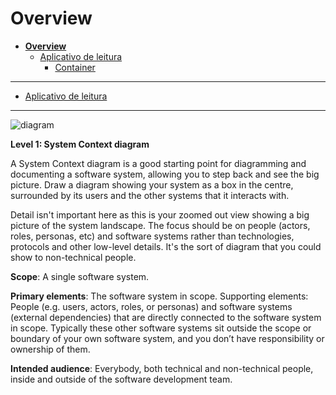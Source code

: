 # Overview

* [**Overview**](README.md)
  * [Aplicativo de leitura](Aplicativo%20de%20leitura/README.md)
    * [Container](Aplicativo%20de%20leitura/Container/README.md)

---

- [Aplicativo de leitura](Aplicativo%20de%20leitura/README.md)

---

![diagram](https://www.plantuml.com/plantuml/svg/0/hLEnRjim4DqD-1ykdXmWiPPEdM8uHXF0IGF7QP59k8W7vm2ALCYZc-PlF1KTElKJz6Cb9Sk2cwHJ9v7lxjvxVAJElA2JKEhXu8XDeOCYU1If_CSiS_XjicPv30_1aoki4J8oAMoPeNACPgD35RBPXzCRZKRkhXQPHY4l4SfdgVjP9bL3FHmiflUVxrRvrylLHRwOVvfVdu-F4tv3pbipdefr-OeAmuND5yGI74Td9p1A5LZLFviIzALHh2sfSkIZAGGBqlL4gBB6rziDQQX88-Xc2a5P3oKfLZRsJ4R7dNm-VvRMmanpfADETxTzfLMqE3m5WY2i-IMY7c9A6wv_n5LCSLrl_GdKstL08D3XvKt1VAfADl503bNIjqRP1DZEma4zyROjzQ_OyygNPwDI13R43HvC5lqOD4vkltkXSdpBwPEItgtU86tmfBqFaleStp_hSB0a_VxLzifBmYR27RrFm_lH_PNq_L_OXtR2nUkL-hVZDlDuI1zA6pruMWUZ43RSk7smciGU4lyZ-lyerL7zzRpc9hNJQOciFLJei4tiZ8ngVfa_)

**Level 1: System Context diagram**

A System Context diagram is a good starting point for diagramming and documenting a software system, allowing you to step back and see the big picture. Draw a diagram showing your system as a box in the centre, surrounded by its users and the other systems that it interacts with.

Detail isn't important here as this is your zoomed out view showing a big picture of the system landscape. The focus should be on people (actors, roles, personas, etc) and software systems rather than technologies, protocols and other low-level details. It's the sort of diagram that you could show to non-technical people.

**Scope**: A single software system.

**Primary elements**: The software system in scope.
Supporting elements: People (e.g. users, actors, roles, or personas) and software systems (external dependencies) that are directly connected to the software system in scope. Typically these other software systems sit outside the scope or boundary of your own software system, and you don’t have responsibility or ownership of them.

**Intended audience**: Everybody, both technical and non-technical people, inside and outside of the software development team.



